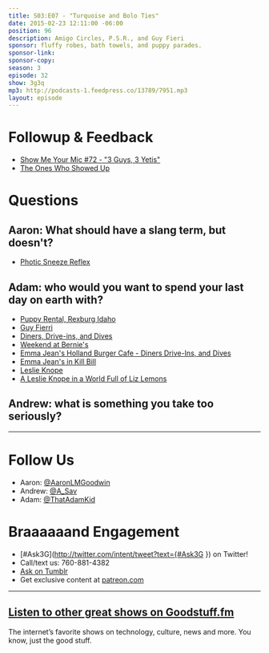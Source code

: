 ```yaml
---
title: S03:E07 - "Turquoise and Bolo Ties"
date: 2015-02-23 12:11:00 -06:00
position: 96
description: Amigo Circles, P.S.R., and Guy Fieri
sponsor: fluffy robes, bath towels, and puppy parades.
sponsor-link: 
sponsor-copy: 
season: 3
episode: 32
show: 3g3q
mp3: http://podcasts-1.feedpress.co/13789/7951.mp3
layout: episode
---
```


# Followup & Feedback
- [Show Me Your Mic #72 - "3 Guys, 3 Yetis"](http://goodstuff.fm/smym/72)
- [The Ones Who Showed Up](http://www.jackals.us/the-ones-who-showed-up)

# Questions

## Aaron: What should have a slang term, but doesn't?
- [Photic Sneeze Reflex](http://en.wikipedia.org/wiki/Photic_sneeze_reflex)

## Adam: who would you want to spend your last day on earth with?
- [Puppy Rental, Rexburg Idaho](https://www.facebook.com/pups4play/info)
- [Guy Fierri](http://en.wikipedia.org/wiki/Guy_Fieri)
- [Diners, Drive-ins, and Dives](http://www.foodnetwork.com/shows/diners-drive-ins-and-dives.html)
- [Weekend at Bernie's](http://www.imdb.com/title/tt0098627/)
- [Emma Jean's Holland Burger Cafe - Diners Drive-Ins, and Dives](http://youtu.be/jnWLv2ShrvM)
- [Emma Jean's in Kill Bill](http://youtu.be/JnXi3SVJXbM)
- [Leslie Knope](http://en.wikipedia.org/wiki/Leslie_Knope)
- [A Leslie Knope in a World Full of Liz Lemons](https://medium.com/@mshannabrooks/a-leslie-knope-in-a-world-full-of-liz-lemons-61726b6c6493)

## Andrew: what is something you take too seriously?

***

# Follow Us
* Aaron: [@AaronLMGoodwin](http://twitter.com/aaronlmgoodwin)
* Andrew: [@A_Sav](http://twitter.com/a_sav)
* Adam: [@ThatAdamKid](http://twitter.com/thatadamkid)

# Braaaaaand Engagement
* [#Ask3G](http://twitter.com/intent/tweet?text={#Ask3G }) on Twitter!
* Call/text us: 760-881-4382
* [Ask on Tumblr](http://3g3q.co/ask)
* Get exclusive content at [patreon.com](http://www.patreon.com/3g3q)

***

## [Listen to other great shows on Goodstuff.fm](http://goodstuff.fm/)
The internet’s favorite shows on technology, culture, news and more. You know, just the good stuff.
